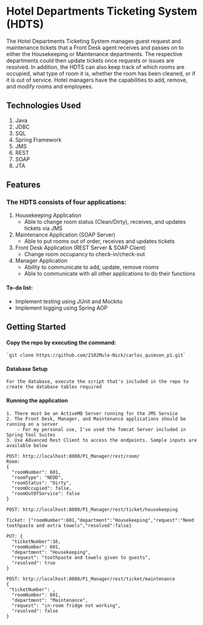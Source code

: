 # Hotel Departments Ticketing System (HDTS)
The Hotel Departments Ticketing System manages guest request and maintenance tickets that a Front Desk agent receives and passes on to either the Housekeeping or Maintenance departments. The respective departments could then update tickets once requests or issues are resolved. In addition, the HDTS can also keep track of which rooms are occupied, what type of room it is, whether the room has been cleaned, or if it is out of service. Hotel managers have the capabilities to add, remove, and modify rooms and employees.

## Technologies Used
1. Java
2. JDBC
3. SQL
4. Spring Framework
5. JMS
6. REST
7. SOAP
8. JTA

## Features 
### The HDTS consists of four applications:
1. Housekeeping Application
    - Able to change room status (Clean/Dirty), receives, and updates tickets via JMS
2. Maintenance Application (SOAP Server)
    - Able to put rooms out of order, receives and updates tickets
3. Front Desk Application (REST Server & SOAP Client)
    - Change room occupancy to check-in/check-out 
4. Manager Application
    - Ability to communicate to add, update, remove rooms
    - Able to communicate with all other applications to do their functions

#### To-do list:
- Implement testing using JUnit and Mockito
- Implement logging using Spring AOP

## Getting Started
#### Copy the repo by executing the command: 
    `git clone https://github.com/2102Mule-Nick/carlos_quimson_p1.git`
    
#### Database Setup
    For the database, execute the script that's included in the repo to create the database tables required
    
#### Running the application
    1. There must be an ActiveMQ Server running for the JMS Service
    2. The Front Desk, Manager, and Maintenance applications should be running on a server
        - For my personal use, I've used the Tomcat Server included in Spring Tool Suites
    3. Use Advanced Rest Client to access the endpoints. Sample inputs are available below

```
POST: http://localhost:8080/P1_Manager/rest/room/
Room: 
{
  "roomNumber": 601,
  "roomType": "NEDD",
  "roomStatus": "Dirty",
  "roomOccupied": false,
  "roomOutOfService": false
}
```

```
POST: http://localhost:8080/P1_Manager/rest/ticket/housekeeping

Ticket: {"roomNumber":601,"department":"Housekeeping","request":"Need toothpaste and extra towels","resolved":false}

PUT: {
  "ticketNumber":16,
  "roomNumber": 601,
  "department": "Housekeeping",
  "request": "toothpaste and towels given to guests",
  "resolved": true
}
```

```
POST: http://localhost:8080/P1_Manager/rest/ticket/maintenance
{
 "ticketNumber": ,
  "roomNumber": 601,
  "department": "Maintenance",
  "request": "in-room fridge not working",
  "resolved": false
}
```
